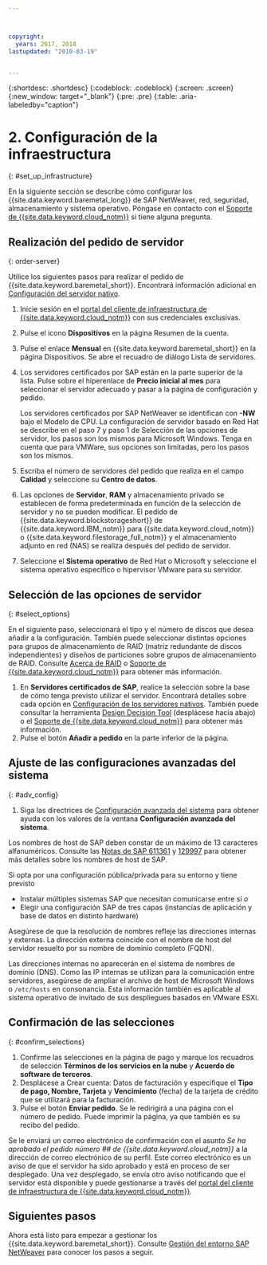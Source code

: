 ```yaml
---



copyright:
  years: 2017, 2018
lastupdated: "2010-03-19"


---
```


{:shortdesc: .shortdesc}
{:codeblock: .codeblock}
{:screen: .screen}
{:new_window: target="_blank"}
{:pre: .pre}
{:table: .aria-labeledby="caption"}

# 2. Configuración de la infraestructura
{: #set_up_infrastructure}

En la siguiente sección se describe cómo configurar los {{site.data.keyword.baremetal_long}} de SAP NetWeaver, red, seguridad, almacenamiento y sistema operativo. Póngase en contacto con el [Soporte de {{site.data.keyword.cloud_notm}}](https://console.bluemix.net/docs/get-support/howtogetsupport.html#getting-customer-support) si tiene alguna pregunta.

## Realización del pedido de servidor
{: order-server}

Utilice los siguientes pasos para realizar el pedido de {{site.data.keyword.baremetal_short}}. Encontrará información adicional en [Configuración del servidor nativo](https://console.bluemix.net/docs/bare-metal/configuring.html#configuring-your-bare-metal-server).

1. Inicie sesión en el [portal del cliente de infraestructura de {{site.data.keyword.cloud_notm}}](https://control.softlayer.com) con sus credenciales exclusivas.
2. Pulse el icono **Dispositivos** en la página Resumen de la cuenta.
3. Pulse el enlace **Mensual** en {{site.data.keyword.baremetal_short}} en la página Dispositivos. Se abre el recuadro de diálogo Lista de servidores.
4. Los servidores certificados por SAP están en la parte superior de la lista. Pulse sobre el hiperenlace de **Precio inicial al mes** para seleccionar el servidor adecuado y pasar a la página de configuración y pedido. 

   Los servidores certificados por SAP NetWeaver se identifican con **-NW** bajo el Modelo de CPU. La configuración de servidor basado en Red Hat se describe en el paso 7 y paso 1 de Selección de las opciones de servidor, los pasos son los mismos para Microsoft Windows. Tenga en cuenta que para VMWare, sus opciones son limitadas, pero los pasos son los mismos.
   
5. Escriba el número de servidores del pedido que realiza en el campo **Calidad** y seleccione su **Centro de datos**.
6. Las opciones de **Servidor**, **RAM** y almacenamiento privado se establecen de forma predeterminada en función de la selección de servidor y no se pueden modificar. El pedido de {{site.data.keyword.blockstorageshort}} de {{site.data.keyword.IBM_notm}} para {{site.data.keyword.cloud_notm}} o {{site.data.keyword.filestorage_full_notm}} y el almacenamiento adjunto en red (NAS) se realiza después del pedido de servidor.
7. Seleccione el **Sistema operativo** de Red Hat o Microsoft y seleccione el sistema operativo específico o hipervisor VMware para su servidor.

## Selección de las opciones de servidor
{: #select_options}

En el siguiente paso, seleccionará el tipo y el número de discos que desea añadir a la configuración. También puede seleccionar distintas opciones para grupos de almacenamiento de RAID (matriz redundante de discos independientes) y diseños de particiones sobre grupos de almacenamiento de RAID. Consulte [Acerca de RAID](https://console.bluemix.net/docs/bare-metal/what-raid.html#about-raid) o [Soporte de {{site.data.keyword.cloud_notm}}](https://console.bluemix.net/docs/get-support/howtogetsupport.html#getting-customer-support) para obtener más información.

1. En **Servidores certificados de SAP**, realice la selección sobre la base de cómo tenga previsto utilizar el servidor. Encontrará detalles sobre cada opción en [Configuración de los servidores nativos](https://console.bluemix.net/docs/bare-metal/configuring.html#setting-up-your-bare-metal-servers). También puede consultar la herramienta [Design Decision Tool](https://github.com/ibm-cloud-architecture/infrastructure-design-decision-tool) (desplácese hacia abajo) o el [Soporte de {{site.data.keyword.cloud_notm}}](https://console.bluemix.net/docs/get-support/howtogetsupport.html#getting-customer-support) para obtener más información.
2. Pulse el botón **Añadir a pedido** en la parte inferior de la página.

## Ajuste de las configuraciones avanzadas del sistema
{: #adv_config}

1. Siga las directrices de [Configuración avanzada del sistema](https://console.bluemix.net/docs/bare-metal/configuring.html#advanced-system-configuration) para obtener ayuda con los valores de la ventana **Configuración avanzada del sistema**.

Los nombres de host de SAP deben constar de un máximo de 13 caracteres alfanuméricos. Consulte las [Notas de SAP 611361](https://launchpad.support.sap.com/#/611361) y [129997](https://launchpad.support.sap.com/#/129997) para obtener más detalles sobre los nombres de host de SAP. 

Si opta por una configuración pública/privada para su entorno y tiene previsto
  * Instalar múltiples sistemas SAP que necesitan comunicarse entre sí *o*
  * Elegir una configuración SAP de tres capas (instancias de aplicación y base de datos en distinto hardware)
  
Asegúrese de que la resolución de nombres refleje las direcciones internas y externas. La dirección externa coincide con el nombre de host del servidor resuelto por su nombre de dominio completo (FQDN). 

Las direcciones internas no aparecerán en el sistema de nombres de dominio (DNS). Como las IP internas se utilizan para la comunicación entre servidores, asegúrese de ampliar el archivo de host de Microsoft Windows o `/etc/hosts` en consonancia. Esta información también es aplicable al sistema operativo de invitado de sus despliegues basados en VMware ESXi.

## Confirmación de las selecciones
{: #confirm_selections}

1. Confirme las selecciones en la página de pago y marque los recuadros de selección **Términos de los servicios en la nube** y **Acuerdo de software de terceros**.
2. Desplácese a Crear cuenta: Datos de facturación y especifique el **Tipo de pago, Nombre, Tarjeta** y **Vencimiento** (fecha) de la tarjeta de crédito que se utilizará para la facturación.
3. Pulse el botón **Enviar pedido**. Se le redirigirá a una página con el número de pedido. Puede imprimir la página, ya que también es su recibo del pedido.

Se le enviará un correo electrónico de confirmación con el asunto _Se ha aprobado el pedido número ## de {{site.data.keyword.cloud_notm}}_ a la dirección de correo electrónico de su perfil. Este correo electrónico es un aviso de que el servidor ha sido aprobado y está en proceso de ser desplegado. Una vez desplegado, se envía otro aviso notificando que el servidor está disponible y puede gestionarse a través del [portal del cliente de infraestructura de {{site.data.keyword.cloud_notm}}](https://control.softlayer.com).

## Siguientes pasos

Ahora está listo para empezar a gestionar los {{site.data.keyword.baremetal_short}}. Consulte [Gestión del entorno SAP NetWeaver](/docs/infrastructure/sap-netweaver/sap-manage-environment.html) para conocer los pasos a seguir.
